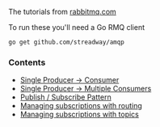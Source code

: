 The tutorials from [rabbitmq.com](http://www.rabbitmq.com/getstarted.html)

To run these you'll need a Go RMQ client
```shell
go get github.com/streadway/amqp
```

### Contents
- [Single Producer -> Consumer](./01_hello-world)
- [Single Producer -> Multiple Consumers](./02_work-queues)
- [Publish / Subscribe Pattern](./03_pub-sub)
- [Managing subscriptions with routing](./04_routing)
- [Managing subscriptions with topics](./05_topics)
